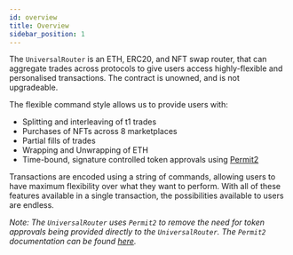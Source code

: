 ```yaml
---
id: overview
title: Overview
sidebar_position: 1
---
```


The `UniversalRouter` is an ETH, ERC20, and NFT swap router, that can aggregate trades across protocols to give users access highly-flexible and personalised transactions. The contract is unowned, and is not upgradeable.

The flexible command style allows us to provide users with:

- Splitting and interleaving of t1 trades
- Purchases of NFTs across 8 marketplaces
- Partial fills of trades
- Wrapping and Unwrapping of ETH
- Time-bound, signature controlled token approvals using [Permit2](../permit2/overview.md)

Transactions are encoded using a string of commands, allowing users to have maximum flexibility over what they want to perform. With all of these features available in a single transaction, the possibilities available to users are endless.

*Note: The `UniversalRouter` uses `Permit2` to remove the need for token approvals being provided directly to the `UniversalRouter`. The `Permit2` documentation can be found [here](../permit2/overview.md).*
